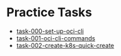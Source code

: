 # Practice Tasks

- [task-000-set-up-oci-cli](task-000-set-up-oci-cli)
- [task-001-oci-cli-commands](task-001-oci-cli-commands)
- [task-002-create-k8s-quick-create](task-002-create-k8s-quick-create)